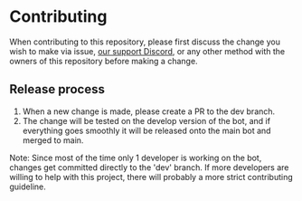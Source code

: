 # Contributing

When contributing to this repository, please first discuss the change you wish 
to make via issue, [our support Discord](https://discord.gg/5SZRGnJ), or any other 
method with the owners of this repository before making a change. 

## Release process

1. When a new change is made, please create a PR to the dev branch.
2. The change will be tested on the develop version of the bot, and if everything 
goes smoothly it will be released onto the main bot and merged to main.

Note: Since most of the time only 1 developer is working on the bot, changes get 
committed directly to the 'dev' branch. If more developers are willing to help 
with this project, there will probably a more strict contributing guideline.
